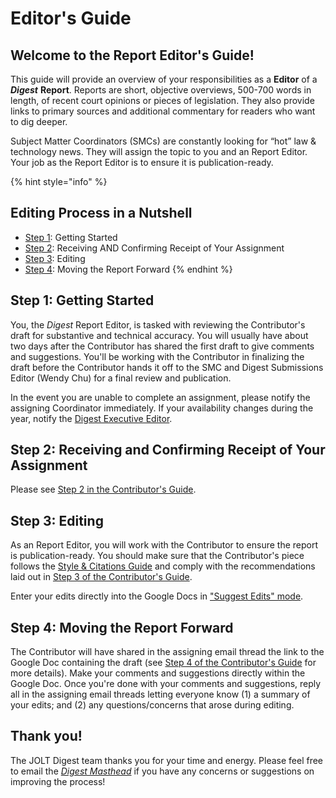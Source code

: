 # Editor's Guide

## Welcome to the Report Editor's Guide!

This guide will provide an overview of your responsibilities as a **Editor** of a _**Digest**_ **Report**. Reports are short, objective overviews, 500-700 words in length, of recent court opinions or pieces of legislation. They also provide links to primary sources and additional commentary for readers who want to dig deeper.

Subject Matter Coordinators \(SMCs\) are constantly looking for “hot” law & technology news. They will assign the topic to you and an Report Editor. Your job as the Report Editor is to ensure it is publication-ready.

{% hint style="info" %}
## Editing Process in a Nutshell

* [Step 1](reporteditorguide.md#step1): Getting Started
* [Step 2](reporteditorguide.md#step2): Receiving AND Confirming Receipt of Your Assignment
* [Step 3](reporteditorguide.md#step4): Editing
* [Step 4](reporteditorguide.md#step5): Moving the Report Forward
{% endhint %}

## Step 1: Getting Started <a id="step1"></a>

You, the _Digest_ Report Editor, is tasked with reviewing the Contributor's draft for substantive and technical accuracy. You will usually have about two days after the Contributor has shared the first draft to give comments and suggestions. You'll be working with the Contributor in finalizing the draft before the Contributor hands it off to the SMC and Digest Submissions Editor \(Wendy Chu\) for a final review and publication.

In the event you are unable to complete an assignment, please notify the assigning Coordinator immediately. If your availability changes during the year, notify the [Digest Executive Editor](https://jolt.law.harvard.edu/masthead).

## Step 2: Receiving and Confirming Receipt of Your Assignment <a id="step2"></a>

Please see [Step 2 in the Contributor's Guide](reportcontributorguide.md#step-2-receiving-and-confirming-receipt-of-your-assignment).

## Step 3: Editing <a id="step4"></a>

As an Report Editor, you will work with the Contributor to ensure the report is publication-ready. You should make sure that the Contributor's piece follows the [Style & Citations Guide](reportstylecitation.md) and comply with the recommendations laid out in [Step 3 of the Contributor's Guide](reportcontributorguide.md#step3). 

Enter your edits directly into the Google Docs in ["Suggest Edits" mode](https://support.google.com/docs/answer/6033474?co=GENIE.Platform%3DDesktop&hl=en).

## Step 4: Moving the Report Forward <a id="step5"></a>

The Contributor will have shared in the assigning email thread the link to the Google Doc containing the draft \(see [Step 4 of the Contributor's Guide](reportcontributorguide.md#step4) for more details\). Make your comments and suggestions directly within the Google Doc. Once you're done with your comments and suggestions, reply all in the assigning email threads letting everyone know \(1\) a summary of your edits; and \(2\) any questions/concerns that arose during editing.

## Thank you!

The JOLT Digest team thanks you for your time and energy. Please feel free to email the [_Digest Masthead_](https://jolt.law.harvard.edu/masthead) if you have any concerns or suggestions on improving the process!

